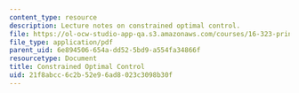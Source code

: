 ```yaml
---
content_type: resource
description: Lecture notes on constrained optimal control.
file: https://ol-ocw-studio-app-qa.s3.amazonaws.com/courses/16-323-principles-of-optimal-control-spring-2008/21f8abcc6c2b52e96ad8023c3098b30f_lec9.pdf
file_type: application/pdf
parent_uid: 6e894506-654a-dd52-5bd9-a554fa34866f
resourcetype: Document
title: Constrained Optimal Control
uid: 21f8abcc-6c2b-52e9-6ad8-023c3098b30f
---
```

